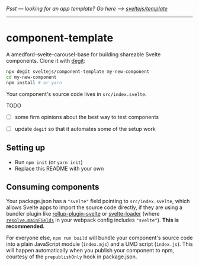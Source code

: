*Psst — looking for an app template? Go here --> [sveltejs/template](https://github.com/sveltejs/template)*

---

# component-template

A amedford-svelte-carousel-base for building shareable Svelte components. Clone it with [degit](https://github.com/Rich-Harris/degit):

```bash
npx degit sveltejs/component-template my-new-component
cd my-new-component
npm install # or yarn
```

Your component's source code lives in `src/index.svelte`.

TODO

* [ ] some firm opinions about the best way to test components
* [ ] update `degit` so that it automates some of the setup work


## Setting up

* Run `npm init` (or `yarn init`)
* Replace this README with your own


## Consuming components

Your package.json has a `"svelte"` field pointing to `src/index.svelte`, which allows Svelte apps to import the source code directly, if they are using a bundler plugin like [rollup-plugin-svelte](https://github.com/sveltejs/rollup-plugin-svelte) or [svelte-loader](https://github.com/sveltejs/svelte-loader) (where [`resolve.mainFields`](https://webpack.js.org/configuration/resolve/#resolve-mainfields) in your webpack config includes `"svelte"`). **This is recommended.**

For everyone else, `npm run build` will bundle your component's source code into a plain JavaScript module (`index.mjs`) and a UMD script (`index.js`). This will happen automatically when you publish your component to npm, courtesy of the `prepublishOnly` hook in package.json.
